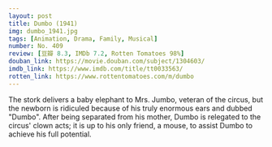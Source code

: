 ```yaml
---
layout: post 
title: Dumbo (1941)
img: dumbo_1941.jpg
tags: [Animation, Drama, Family, Musical]
number: No. 409
review: [豆瓣 8.3, IMDb 7.2, Rotten Tomatoes 98%]
douban_link: https://movie.douban.com/subject/1304603/
imdb_link: https://www.imdb.com/title/tt0033563/
rotten_link: https://www.rottentomatoes.com/m/dumbo
---
```


The stork delivers a baby elephant to Mrs. Jumbo, veteran of the circus, but the newborn is ridiculed because of his truly enormous ears and dubbed "Dumbo". After being separated from his mother, Dumbo is relegated to the circus' clown acts; it is up to his only friend, a mouse, to assist Dumbo to achieve his full potential.